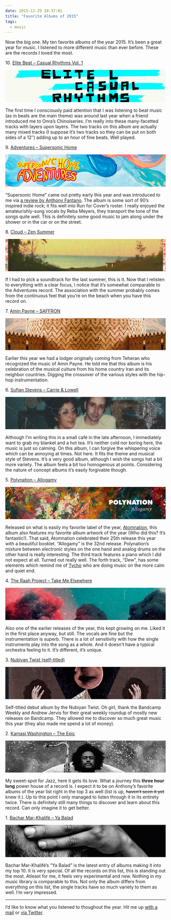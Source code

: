```yaml
---
date: 2015-12-25 10:37:01
title: "Favorite Albums of 2015"
tags:
  - music
---
```

<p>Now the big one. My ten favorite albums of the year 2015. It’s been a great year for music. I listened to more different music than ever before. These are the records I loved the most.</p>



<p>10. <a href="https://boomarmnation.bandcamp.com/album/casual-rhythms-vol-1">Elite Beat – Casual Rhythms Vol. 1</a></p>

<p><img src="/img/posts/albums-2015/10.jpg"></p>

<p>The first time I consciously paid attention that I was listening to beat music (as in beats are the main theme) was around last year when a friend introduced me to Onra’s Chinoiseries. I’m really into these many-facetted tracks with layers upon layers. The two tracks on this album are actually many mixed tracks (I suppose it’s two tracks so they can be put on both sides of a 12″) adding up to an hour of fine beats. Well played.</p>



<p>9. <a href="https://runforcoverrecords.bandcamp.com/album/supersonic-home">Adventures – Supersonic Home</a></p>

<p><img src="/img/posts/albums-2015/09.jpg"></p>

<p>“Supersonic Home” came out pretty early this year and was introduced to me via <a href="https://www.youtube.com/watch?v=hehR6VpW-lk">a review by Anthony Fantano</a>. The album is some sort of 90’s inspired indie rock; it fits well into Run for Cover’s roster. I really enjoyed the amateurishly-sung vocals by Reba Meyers, they transport the tone of the songs quite well. This is definitely some good music to jam along under the shower or in the car or on the street.</p>



<p>8. <a href="https://papertrailrecords.bandcamp.com/album/zen-summer">Cloud – Zen Summer</a></p>

<p><img src="/img/posts/albums-2015/08.jpg"></p>

<p>If I had to pick a soundtrack for the last summer, this is it. Now that I relisten to everything with a clear focus, I notice that it’s somewhat comparable to the Adventures record. The association with the summer probably comes from the continuous feel that you’re on the beach when you have this record on.</p>



<p>7. <a href="https://aminpayne.bandcamp.com/album/saffron">Amin Payne – SAFFRON</a></p>

<p><img src="/img/posts/albums-2015/07.jpg"></p>

<p>Earlier this year we had a lodger originally coming from Teheran who recognized the music of Amin Payne. He told me that this album is his celebration of the musical culture from his home country Iran and its neighbor countries. Digging the crossover of the various styles with the hip-hop instrumentation.</p>



<p>6. <a href="http://music.sufjan.com/album/carrie-lowell">Sufjan Stevens – Carrie &amp; Lowell</a></p>

<p><img src="/img/posts/albums-2015/06.jpg"></p>

<p>Although I’m writing this in a small café in the late afternoon, I immediately want to grab my blanket and a hot tea. It’s neither cold nor boring here, the music is just so calming. On this album, I can forgive the whispering voice which can be annoying at times. Not here. It fits the theme and musical style of Stevens. It’s a very good album, although I wish the songs hat a bit more variety. The album feels a bit too homogenous at points. Considering the nature of concept albums it’s easily forgivable though.</p>



<p>5. <a href="https://atomnation.bandcamp.com/album/allogamy">Polynation – Allogamy</a></p>

<p><img src="/img/posts/albums-2015/05.jpg"></p>

<p>Released on what is easily my favorite label of the year, <a href="https://atomnation.bandcamp.com/">Atomnation</a>, this album also features my favorite album artwork of the year (Who did this? It’s fantastic!). That said, Atomnation celebrated their 25th release this year with a beautiful booklet. “Allogamy” is the 32nd release. Polynation’s mixture between electronic styles on the one hand and analog drums on the other hand is really interesting. The third track features a piano which I did not expect at all. Turned out really well. The forth track, “Dew”, has some elements which remind me of <a href="http://tychomusic.com/awake/">Tycho</a> who are doing music on the more calm and quiet end.</p>



<p>4. <a href="https://theraahproject.bandcamp.com/album/take-me-elsewhere">The Raah Project – Take Me Elsewhere</a></p>

<p><img src="/img/posts/albums-2015/04.jpg"></p>

<p>Also one of the earlier releases of the year, this kept growing on me. Liked it in the first place anyway, but still. The vocals are fine but the instrumentation is superb. There is a lot of sensitivity with how the single instruments play into the song as a whole. And it doesn’t have a typical orchestra feeling to it. It’s different, it’s unique.</p>



<p>3. <a href="https://wormfoodrecords.bandcamp.com/album/nubiyan-twist-wf103">Nubiyan Twist (self-titled)</a></p>

<p><img src="/img/posts/albums-2015/03.jpg"></p>

<p>Self-titled debut album by the Nubiyan Twist. Oh girl, thank the Bandcamp Weekly and Andrew Jervis for their great weekly roundup of mostly new releases on Bandcamp. They allowed me to discover so much great music this year (they also made me spend a lot of money).</p>



<p>2. <a href="http://ninjatune.net/release/kamasi-washington/the-epic">Kamasi Washington – The Epic</a></p>

<p><img src="/img/posts/albums-2015/02.jpg"></p>

<p>My sweet-spot for Jazz, here it gets its love. What a journey this <b>three hour long</b> power house of a record is. I expect it to be on Anthony’s favorite albums of the year list right in the top 3 as well (list is up, <s>haven’t seen it yet</s> knew it.). Up to this point I only managed to listen through it in its entirety twice. There is definitely still many things to discover and learn about this record. Can only imagine it to get better.</p>



<p>1. <a href="https://infine-rec.bandcamp.com/album/ya-balad">Bachar Mar-Khalifé – Ya Balad</a></p>

<p><img src="/img/posts/albums-2015/01.jpg"></p>

<p>Bachar Mar-Khalifé’s “Ya Balad” is the latest entry of albums making it into my top 10. It is very special. Of all the records on this list, this is standing out the most. Atleast for me, it feels very experimental and new. Nothing in my music library is comparable to this. Not only the album differs from everything on this list, the single tracks have so much variety to them as well. I’m very impressed.</p>



<hr>

<p>I’d like to know what you listened to thoughout the year. Hit me up <a href="mailto:{{ site.author.email }}">with a mail</a> or <a href="{{ site.author.twitter }}">via Twitter</a>.</p>
